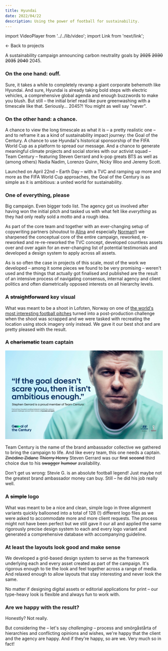 ```yaml
---
title: Hyundai
date: 2022/04/22
description: Using the power of football for sustainability.
---
```


import VideoPlayer from '../../lib/video';
import Link from 'next/link';

<Link href="/posts">← Back to projects</Link>

<VideoPlayer
	poster="/videos/gotc_poster.gif"
	mp4="/videos/gotc.mp4"
	webm="/videos/gotc.webm"
/>

A sustainability campaign announcing carbon neutrality goals by ~~2025~~ ~~2030~~ ~~2035~~ ~~2040~~ 2045. 

### On the one hand: ouff.

Sure, it takes a while to completely revamp a giant corporate behemoth like Hyundai. And sure, Hyundai is already taking bold steps with electric vehicles, a comprehensive global agenda and enough buzzwords to make you blush. But still – the initial brief read like pure greenwashing with a timescale like that. Seriously... 2045?! You might as well say "never".

### On the other hand: a chance.

A chance to view the long timescale as what it is – a pretty realistic one – and to reframe it as a kind of sustainability impact journey: the Goal of the Century. A chance to use Hyundai's historical sponsorship of the FIFA World Cup as a platform to spread our message. And a chance to generate meaningful climate projects and social stories with our activist squad – Team Century – featuring Steven Gerrard and k-pop greats BTS as well as (among others) Nadia Nadim, Lorenzo Quinn, Nicky Woo and Jeremy Scott.

Launched on April 22nd – Earth Day – with a TVC and ramping up more and more as the FIFA World Cup approaches, the Goal of the Century is as simple as it is ambitious: a united world for sustainability.

### One of everything, please

Big campaign. Even bigger todo list. The agency got us involved after having won the initial pitch and tasked us with what felt like _everything_ as they had only really sold a motto and a rough idea.

As part of the core team and together with an ever-changing setup of copywriting partners (shoutout to [Alina](http://alinameisenbach.de) and especially [Norman](http://normanscholl.com)!) we sharpened the conceptual core of the entire campaign, reworked, re-reworked and re-re-reworked the TVC concept, developed countless assets over and over again for an ever-changing list of potential testimonials and developed a design system to apply across all assets.

As is so often the case in projects of this scale, most of the work we developed – among it some pieces we found to be very promising – weren't used and the things that actually got finalised and published are the result of an intensive process of navigating consensus, internal agency and client politics and often diametrically opposed interests on all hierarchy levels.

### A ~~straightforward~~ key visual

<VideoPlayer
	gifv="true"
	poster="/videos/gotc-keyvisual_poster.gif"
	mp4="/videos/gotc-keyvisual.mp4"
	webm="/videos/gotc-keyvisual.webm"
/>

What was meant to be a shoot in Lofoten, Norway on one of [the world's most interesting football pitches](https://www.google.com/search?q=henningsvær+stadion&client=safari&rls=en&source=lnms&tbm=isch&sa=X&ved=2ahUKEwiI3-6LmsP3AhUtQ_EDHfGBCe4Q_AUoAnoECAEQBA) turned into a post-production challenge when the shoot was scrapped and we were tasked with recreating the location using stock imagery only instead. We gave it our best shot and are pretty pleased with the result.

### A ~~charismatic~~ team captain

![](../../public/images/gotc-gerrard-1.jpg)

Team Century is the name of the brand ambassador collective we gathered to bring the campaign to life. And like every team, this one needs a captain. ~~Zinédine Zidane~~ ~~Thierry Henry~~ Steven Gerrard was our ~~first~~ ~~second~~ third choice due to his ~~swagger~~ ~~humour~~ availability.

Don't get us wrong: Stevie G. is an absolute football legend! Just maybe not the greatest brand ambassador money can buy. Still – he did his job really well.

### A ~~simple~~ logo

<VideoPlayer
	gifv="true"
	poster="/videos/gotc-logo_poster.gif"
	mp4="/videos/gotc-logo.mp4"
	webm="/videos/gotc-logo.webm"
/>

What was meant to be a nice and clean, simple logo in three alignment variants quickly ballooned into a total of 128 (!) different logo files as we were asked to accommodate more and more client requests. The process might not have been perfect but we still gave it our all and applied the same rigorously precise design system to each and every logo variant and generated a comprehensive database with accompanying guideline.

### At least the layouts look good and make sense

We developed a grid-based design system to serve as the framework underlying each and every asset created as part of the campaign. It's rigorous enough to tie the look and feel together across a range of media. And relaxed enough to allow layouts that stay interesting and never look the same.

<VideoPlayer
	gifv="true"
	poster="/videos/gotc-instagram_poster.gif"
	mp4="/videos/gotc-instagram.mp4"
	webm="/videos/gotc-instagram.webm"
/>

No matter if designing digital assets or editorial applications for print – our type-heavy look is flexible and always fun to work with.

<VideoPlayer
	gifv="true"
	poster="/videos/gotc-editorial_poster.gif"
	mp4="/videos/gotc-editorial.mp4"
	webm="/videos/gotc-editorial.webm"
/>

### Are we happy with the result?

Honestly? Not really.

But considering the – let's say _challenging_ – process and smörgåstårta of hierarchies and conflicting opinions and wishes, we're happy that the client and the agency are happy. And if they're happy, so are we. Very much so in fact!
